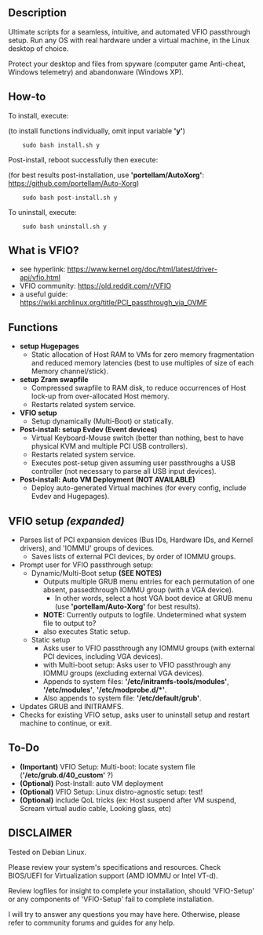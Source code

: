 ## Description
Ultimate scripts for a seamless, intuitive, and automated VFIO passthrough setup. Run any OS with real hardware under a virtual machine, in the Linux desktop of choice.

Protect your desktop and files from spyware (computer game Anti-cheat, Windows telemetry) and abandonware (Windows XP).

## How-to
To install, execute:    

(to install functions individually, omit input variable **'y'**)

        sudo bash install.sh y

Post-install, reboot successfully then execute:

(for best results post-installation, use **'portellam/AutoXorg'**:  https://github.com/portellam/Auto-Xorg)

        sudo bash post-install.sh y

To uninstall, execute:

        sudo bash uninstall.sh y

## What is VFIO?
* see hyperlink:        https://www.kernel.org/doc/html/latest/driver-api/vfio.html
* VFIO community:       https://old.reddit.com/r/VFIO
* a useful guide:       https://wiki.archlinux.org/title/PCI_passthrough_via_OVMF

## Functions
* **setup Hugepages**
    * Static allocation of Host RAM to VMs for zero memory fragmentation and reduced memory latencies (best to use multiples of size of each Memory channel/stick).
* **setup Zram swapfile**
    * Compressed swapfile to RAM disk, to reduce occurrences of Host lock-up from over-allocated Host memory.
    * Restarts related system service.
* **VFIO setup**
    * Setup dynamically (Multi-Boot) or statically.
* **Post-install: setup Evdev (Event devices)**
    * Virtual Keyboard-Mouse switch (better than nothing, best to have physical KVM and multiple PCI USB controllers).
    * Restarts related system service.
    * Executes post-setup given assuming user passthroughs a USB controller (not necessary to parse all USB input devices).
* **Post-install: Auto VM Deployment** **(NOT AVAILABLE)**
    * Deploy auto-generated Virtual machines (for every config, include Evdev and Hugepages).

## VFIO setup *(expanded)*
* Parses list of PCI expansion devices (Bus IDs, Hardware IDs, and Kernel drivers), and 'IOMMU' groups of devices.
    * Saves lists of external PCI devices, by order of IOMMU groups.
* Prompt user for VFIO passthrough setup:
    * Dynamic/Multi-Boot setup **(SEE NOTES)**
        * Outputs multiple GRUB menu entries for each permutation of one absent, passedthrough IOMMU group (with a VGA device).
            * In other words, select a host VGA boot device at GRUB menu (use **'portellam/Auto-Xorg'** for best results).
        * **NOTE:** Currently outputs to logfile. Undetermined what system file to output to?
        * also executes Static setup.
    * Static setup
        * Asks user to VFIO passthrough any IOMMU groups (with external PCI devices, including VGA devices).
        * with Multi-boot setup: Asks user to VFIO passthrough any IOMMU groups (excluding external VGA devices).
        * Appends to system files: **'/etc/initramfs-tools/modules'**, **'/etc/modules'**, **'/etc/modprobe.d/*'**.
        * Also appends to system file: **'/etc/default/grub'**.         
* Updates GRUB and INITRAMFS.
* Checks for existing VFIO setup, asks user to uninstall setup and restart machine to continue, or exit.

## To-Do
* **(Important)** VFIO Setup: Multi-boot:   locate system file (**'/etc/grub.d/40_custom'** ?)
* **(Optional)** Post-Install:              auto VM deployment
* **(Optional)** VFIO Setup:                Linux distro-agnostic setup: test!
* **(Optional)** include QoL tricks (ex: Host suspend after VM suspend, Scream virtual audio cable, Looking glass, etc)

## DISCLAIMER
Tested on Debian Linux.

Please review your system's specifications and resources. Check BIOS/UEFI for Virtualization support (AMD IOMMU or Intel VT-d).

Review logfiles for insight to complete your installation, should 'VFIO-Setup' or any components of 'VFIO-Setup' fail to complete installation.

I will try to answer any questions you may have here. Otherwise, please refer to community forums and guides for any help.
